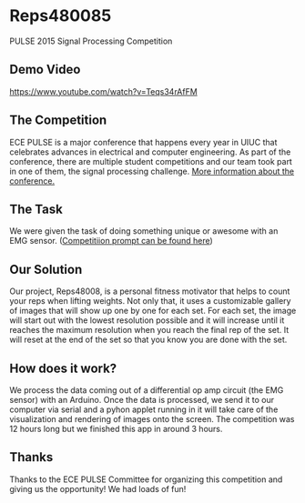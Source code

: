 # Reps480085
PULSE 2015 Signal Processing Competition

## Demo Video
https://www.youtube.com/watch?v=Teqs34rAfFM

## The Competition
ECE PULSE is a major conference that happens every year in UIUC that celebrates advances in electrical and computer engineering. As part of the conference, there are multiple student competitions and our team took part in one of them, the signal processing challenge. [More information about the conference.](http://pulse.ece.illinois.edu/)

## The Task
We were given the task of doing something unique or awesome with an EMG sensor. ([Competitiion prompt can be found here](http://pulse.ece.illinois.edu/?pg=snp))

## Our Solution
Our project, Reps48008, is a personal fitness motivator that helps to count your reps when lifting weights. Not only that, it uses a customizable gallery of images that will show up one by one for each set. For each set, the image will start out with the lowest resolution possible and it will increase until it reaches the maximum resolution when you reach the final rep of the set. It will reset at the end of the set so that you know you are done with the set.

## How does it work?
We process the data coming out of a differential op amp circuit (the EMG sensor) with an Arduino. Once the data is processed, we send it to our computer via serial and a pyhon applet running in it will take care of the visualization and rendering of images onto the screen. The competition was 12 hours long but we finished this app in around 3 hours.

## Thanks
Thanks to the ECE PULSE Committee for organizing this competition and giving us the opportunity! We had loads of fun!

